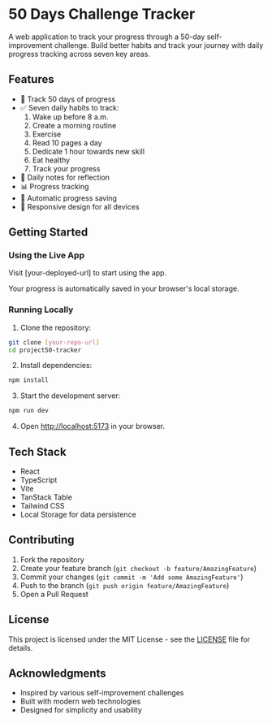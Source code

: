 # 50 Days Challenge Tracker

A web application to track your progress through a 50-day self-improvement challenge. Build better habits and track your journey with daily progress tracking across seven key areas.

## Features

- 📅 Track 50 days of progress
- ✅ Seven daily habits to track:
  1. Wake up before 8 a.m.
  2. Create a morning routine
  3. Exercise
  4. Read 10 pages a day
  5. Dedicate 1 hour towards new skill
  6. Eat healthy
  7. Track your progress
- 📝 Daily notes for reflection
- 📊 Progress tracking
- 💾 Automatic progress saving
- 📱 Responsive design for all devices

## Getting Started

### Using the Live App

Visit [your-deployed-url] to start using the app.

Your progress is automatically saved in your browser's local storage.

### Running Locally

1. Clone the repository:
```bash
git clone [your-repo-url]
cd project50-tracker
```

2. Install dependencies:
```bash
npm install
```

3. Start the development server:
```bash
npm run dev
```

4. Open [http://localhost:5173](http://localhost:5173) in your browser.

## Tech Stack

- React
- TypeScript
- Vite
- TanStack Table
- Tailwind CSS
- Local Storage for data persistence

## Contributing

1. Fork the repository
2. Create your feature branch (`git checkout -b feature/AmazingFeature`)
3. Commit your changes (`git commit -m 'Add some AmazingFeature'`)
4. Push to the branch (`git push origin feature/AmazingFeature`)
5. Open a Pull Request

## License

This project is licensed under the MIT License - see the [LICENSE](LICENSE) file for details.

## Acknowledgments

- Inspired by various self-improvement challenges
- Built with modern web technologies
- Designed for simplicity and usability
